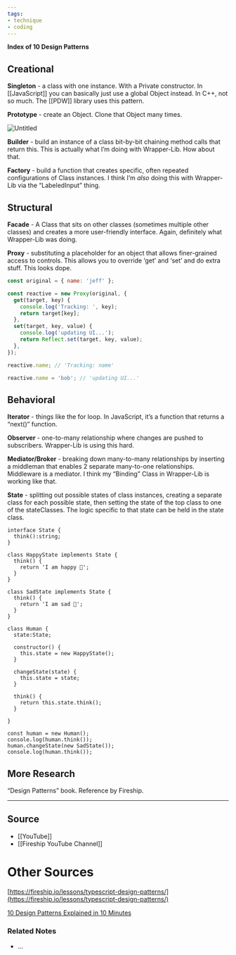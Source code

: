 ```yaml
---
tags:
- technique
- coding
---
```

**Index of 10 Design Patterns**

## Creational

**Singleton** - a class with one instance. With a Private constructor. In [[JavaScript]] you can basically just use a global Object instead. In C++, not so much. The [[PDW]] library uses this pattern.

**Prototype** - create an Object. Clone that Object many times.

![Untitled](Untitled%2010.png)

**Builder** - build an instance of a class bit-by-bit chaining method calls that return this. This is actually what I’m doing with Wrapper-Lib. How about that.

**Factory** - build a function that creates specific, often repeated configurations of Class instances. I think I’m *also* doing this with Wrapper-Lib via the “LabeledInput” thing.

## Structural

**Facade** - A Class that sits on other classes (sometimes multiple other classes) and creates a more user-friendly interface. Again, definitely what Wrapper-Lib was doing.

**Proxy** - substituting a placeholder for an object that allows finer-grained access to controls. This allows you to override ‘get’ and ‘set’ and do extra stuff. This looks dope.

```jsx
const original = { name: 'jeff' };

const reactive = new Proxy(original, {
  get(target, key) {
    console.log('Tracking: ', key);
    return target[key];
  },
  set(target, key, value) {
    console.log('updating UI...');
    return Reflect.set(target, key, value);
  },
});

reactive.name; // 'Tracking: name'

reactive.name = 'bob'; // 'updating UI...'
```

## Behavioral

**Iterator** - things like the for loop. In JavaScript, it’s a function that returns a “next()” function.

**Observer** - one-to-many relationship where changes are pushed to subscribers. Wrapper-Lib is using this hard.

**Mediator/Broker** - breaking down many-to-many relationships by inserting a middleman that enables 2 separate many-to-one relationships. Middleware is a mediator. I think my “Binding” Class in Wrapper-Lib is working like that.

**State** - splitting out possible states of class instances, creating a separate class for each possible state, then setting the state of the top class to one of the stateClasses. The logic specific to that state can be held in the state class.

```
interface State {
  think():string;
}

class HappyState implements State {
  think() {
    return 'I am happy 🙂';
  }
}

class SadState implements State {
  think() {
    return 'I am sad 🙁';
  }
}

class Human {
  state:State;

  constructor() {
    this.state = new HappyState();
  }

  changeState(state) {
    this.state = state;
  }

  think() {
    return this.state.think();
  }

}

const human = new Human();
console.log(human.think());
human.changeState(new SadState());
console.log(human.think());
```

## More Research

“Design Patterns” book. Reference by Fireship. 

---

## Source
- [[YouTube]]
- [[Fireship YouTube Channel]]

# Other Sources

[https://fireship.io/lessons/typescript-design-patterns/](https://fireship.io/lessons/typescript-design-patterns/)

[10 Design Patterns Explained in 10 Minutes](https://www.youtube.com/watch?v=tv-_1er1mWI)

### Related Notes
- ...